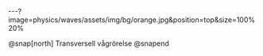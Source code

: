 ---?image=physics/waves/assets/img/bg/orange.jpg&position=top&size=100% 20%

@snap[north]
Transversell vågrörelse
@snapend
